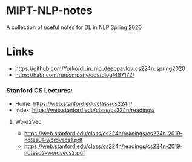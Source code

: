 # MIPT-NLP-notes
A collection of useful notes for DL in NLP Spring 2020
# Links
- https://github.com/Yorko/dl_in_nlp_deeppavlov_cs224n_spring2020
- https://habr.com/ru/company/ods/blog/487172/

### Stanford CS Lectures:
- Home:  https://web.stanford.edu/class/cs224n/
- Index: https://web.stanford.edu/class/cs224n/readings/

1. Word2Vec

   - https://web.stanford.edu/class/cs224n/readings/cs224n-2019-notes01-wordvecs1.pdf
   - https://web.stanford.edu/class/cs224n/readings/cs224n-2019-notes02-wordvecs2.pdf

